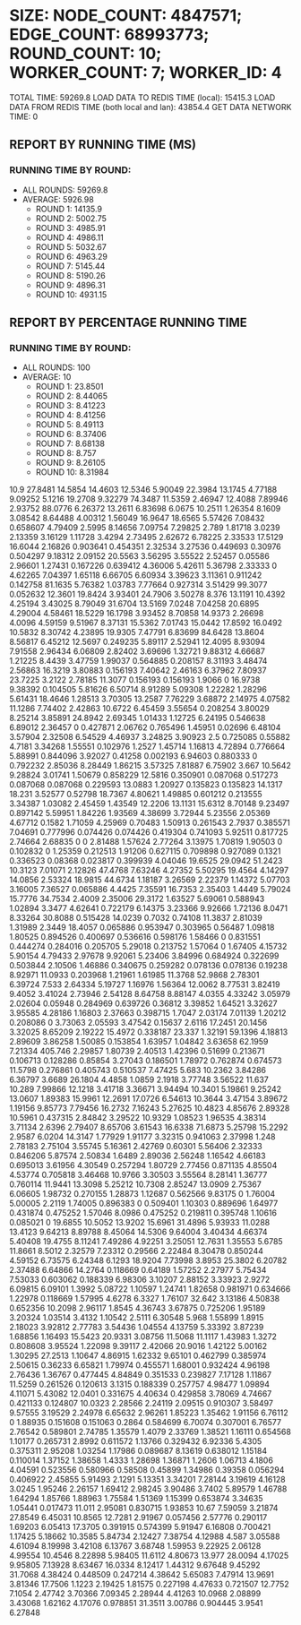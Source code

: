 
# SIZE: NODE_COUNT: 4847571; EDGE_COUNT: 68993773; ROUND_COUNT: 10; WORKER_COUNT: 7; WORKER_ID: 4
 TOTAL TIME: 59269.8
 LOAD DATA TO REDIS TIME (local): 15415.3
 LOAD DATA FROM REDIS TIME (both local and lan): 43854.4
 GET DATA NETWORK TIME: 0

## REPORT BY RUNNING TIME (MS)

 ### RUNNING TIME BY ROUND:

  + ALL ROUNDS: 59269.8
  + AVERAGE: 5926.98
     + ROUND 1: 14135.9
     + ROUND 2: 5002.75
     + ROUND 3: 4985.91
     + ROUND 4: 4986.11
     + ROUND 5: 5032.67
     + ROUND 6: 4963.29
     + ROUND 7: 5145.44
     + ROUND 8: 5190.26
     + ROUND 9: 4896.31
     + ROUND 10: 4931.15

## REPORT BY PERCENTAGE RUNNING TIME

 ### RUNNING TIME BY ROUND:

  + ALL ROUNDS: 100
  + AVERAGE: 10
     + ROUND 1: 23.8501
     + ROUND 2: 8.44065
     + ROUND 3: 8.41223
     + ROUND 4: 8.41256
     + ROUND 5: 8.49113
     + ROUND 6: 8.37406
     + ROUND 7: 8.68138
     + ROUND 8: 8.757
     + ROUND 9: 8.26105
     + ROUND 10: 8.31984

10.9 27.8481 14.5854 14.4603 12.5346 5.90049 22.3984 13.1745 4.77188 9.09252 5.1216 19.2708 9.32279 74.3487 11.5359 2.46947 12.4088 7.89946 2.93752 88.0776 6.26372 13.2611 6.83698 6.0675 10.2511 1.26354 8.1609 3.08542 8.64488 4.00312 1.56049 16.9647 18.6565 5.57426 7.08432 0.658607 4.79409 2.5995 8.14656 7.09754 7.29825 2.789 1.81718 3.0239 2.13359 3.16129 1.11728 3.4294 2.73495 2.62672 6.78225 2.33533 17.5129 16.6044 2.16826 0.903641 0.454351 2.32534 3.27536 0.449693 0.30976 0.504297 9.18312 2.09152 20.5563 3.56295 3.55522 2.52457 0.05586 2.96601 1.27431 0.167226 0.639412 4.36006 5.42611 5.36798 2.33333 0 4.62265 7.04397 1.65118 6.66705 6.60934 3.39623 3.11361 0.911242 0.142758 81.1635 5.76382 1.03783 7.77664 0.927314 3.51429 99.3077 0.052632 12.3601 19.8424 3.93401 24.7906 3.50278 8.376 13.1191 10.4392 4.25194 3.43025 8.79049 31.6704 13.5169 7.0248 7.04258 20.6895 4.29004 4.58461 18.5229 16.1798 3.93452 8.70858 14.9373 2.26698 4.0096 4.59159 9.51967 8.37131 15.5362 7.01743 15.0442 17.8592 16.0492 10.5832 8.30742 4.23895 19.9305 7.47791 6.83699 84.6428 13.8604 8.56817 6.45212 12.5697 0.249235 5.89117 2.52941 12.4095 8.93094 7.91558 2.96434 6.06809 2.82402 3.69696 1.32721 9.88312 4.66687 1.21225 8.4439 3.47759 1.99037 0.564885 0.208157 8.31193 3.48474 2.56863 16.3219 3.80883 0.156193 7.40642 2.46163 6.37962 7.80937 23.7225 3.2122 2.78185 11.3077 0.156193 0.156193 1.9066 0 16.9738 9.38392 0.104505 5.81626 6.50714 8.91289 5.09308 1.22282 1.28296 5.61431 18.4646 1.28513 3.70305 13.2587 7.76229 3.68872 2.14975 4.07582 11.1286 7.74402 2.42863 10.6722 6.45459 3.55654 0.208254 3.80029 8.25214 3.85891 24.8942 2.69345 1.01433 1.12725 6.24195 0.546638 6.89012 2.36457 0 0.427871 2.06762 0.765496 1.45951 0.02696 6.48104 3.57904 2.32508 6.54529 4.46937 3.24825 3.90923 2.5 0.725085 0.55882 4.7181 3.34268 1.55551 0.102976 1.2527 1.45714 1.16813 4.72894 0.776664 5.88991 0.844096 3.92027 0.41258 0.002193 6.94603 0.880333 0 0.792232 2.85036 8.28449 1.86215 3.57325 7.81887 6.75902 3.667 10.5642 9.28824 3.01741 1.50679 0.858229 12.5816 0.350901 0.087068 0.517273 0.087068 0.087068 0.229593 13.0883 1.20927 0.135823 0.135823 14.1317 18.231 3.52577 0.52798 18.7367 4.80621 1.49885 0.601212 0.213555 3.34387 1.03082 2.45459 1.43549 12.2206 13.1131 15.6312 8.70148 9.23497 0.897142 5.59951 1.84226 1.93569 4.38699 3.72944 5.23556 2.05369 4.67712 0.1582 1.71059 4.25969 0.70483 1.50913 0.261543 2.7937 0.385571 7.04691 0.777996 0.074426 0.074426 0.419304 0.741093 5.92511 0.817725 2.74664 2.68835 0 0 2.81488 1.57624 2.77264 3.13975 1.70819 1.90503 0 0.102832 0 1.25359 0.212513 1.91206 0.627115 0.709898 0.927089 0.1321 0.336523 0.08368 0.023817 0.399939 4.04046 19.6525 29.0942 51.2423 10.3123 7.01071 2.12826 47.4768 7.63246 4.27352 5.50295 19.4564 4.14297 14.0856 2.53324 18.9815 44.6734 1.18187 3.26569 2.22379 1.14372 5.07703 3.16005 7.36527 0.065886 4.4425 7.35591 16.7353 2.35403 1.4449 5.79024 15.7776 34.7534 2.4009 2.35006 29.3172 1.63527 5.69061 0.588943 1.02894 3.3477 4.62641 0.722179 6.14375 3.23366 9.92666 1.72136 8.0471 8.33264 30.8088 0.515428 14.0239 0.7032 0.74108 11.3837 2.81039 1.31989 2.3449 18.4057 0.065886 0.953947 0.303965 0.56487 1.09818 1.80525 0.894526 0.400697 0.536616 0.598176 1.58466 0 0.831551 0.444274 0.284016 0.205705 5.29018 0.213752 1.57064 0 1.67405 4.15732 5.90154 4.79433 2.97678 9.92061 5.23406 3.84996 0.684924 0.322699 0.503844 2.10506 1.46886 0.340675 0.259282 0.078136 0.078136 0.19238 8.92971 11.0933 0.203968 1.21961 1.61985 11.3768 52.9868 2.78301 6.39724 7.533 2.64334 5.19727 1.16976 1.56364 12.0062 8.77531 3.82419 9.4052 3.41024 2.73946 2.54128 8.64758 8.88147 4.0355 4.33242 3.05979 2.02604 0.05948 0.284969 0.639726 0.36812 3.39852 1.64521 3.32627 3.95585 4.28186 1.16803 2.37663 0.398715 1.7047 2.03174 7.01139 1.20212 0.208086 0 3.73063 2.05593 3.47542 0.15637 2.6116 17.2451 20.1456 3.32025 8.65209 2.19222 15.4972 0.338187 23.337 1.32191 59.1396 4.18813 2.89609 3.86258 1.50085 0.153854 1.63957 1.04842 3.63658 62.1959 7.21334 405.746 2.29857 1.80739 2.40513 1.42396 0.51699 0.213671 0.106713 0.128286 0.85854 3.27043 0.186501 1.78972 0.762874 0.674573 11.5798 0.276861 0.405743 0.510537 7.47425 5.683 10.2362 3.84286 6.36797 3.6689 26.1804 4.4858 1.0859 2.1918 3.77748 3.56522 11.637 10.289 7.99866 12.1218 3.41718 3.36671 3.94494 10.3401 5.19861 9.25242 13.0607 1.89383 15.9961 12.2691 17.0726 6.54613 10.3644 3.47154 3.89672 1.19156 9.85773 7.79456 16.2732 7.16243 5.27625 10.4823 4.85676 2.89328 10.5961 0.437315 2.84842 3.29522 10.9329 1.08523 1.96535 4.38314 3.71134 2.6396 2.79407 8.65706 3.61543 16.6338 71.6873 5.25798 15.2292 2.9587 6.0204 14.3147 1.77929 1.91177 3.32315 0.941063 2.37998 1.248 2.78183 2.75104 3.55745 5.16361 2.42769 0.60301 5.56406 2.32333 0.846206 5.87574 2.50834 1.6489 2.89036 2.56248 1.16542 4.66183 0.695013 3.61956 4.30549 0.257294 1.80729 2.77456 0.871135 4.85504 4.53774 0.705818 3.46468 10.9766 3.30503 3.55564 8.28141 1.36777 0.760114 11.9441 13.3098 5.25212 10.7308 2.85247 13.0909 2.75367 6.06605 1.98732 0.270155 1.28873 1.12687 0.562566 9.83175 0 1.76004 5.00005 2.2119 1.74005 0.896383 0 0.509401 1.10303 0.889696 1.64977 0.431874 0.475252 1.57046 8.0986 0.475252 0.219811 0.395748 1.10616 0.085021 0 19.6855 10.5052 13.9202 15.6961 31.4896 5.93933 11.0288 13.4123 9.64213 8.89788 8.45064 14.5306 9.64004 3.40434 4.66374 5.40408 19.4755 8.11241 7.49286 4.92251 3.25051 12.7631 1.35553 5.6785 11.8661 8.5012 2.32579 7.23312 0.29566 2.22484 8.30478 0.850244 4.59152 6.73575 6.24348 6.1293 18.9204 7.73998 3.8953 25.3802 6.20782 2.37488 6.64866 14.2764 0.118669 0.64189 1.57252 2.27977 5.75434 7.53033 0.603062 0.188339 6.98306 3.10207 2.88152 3.33923 2.9272 6.09815 6.09101 1.3992 5.08722 1.10597 1.24741 1.82658 0.981971 0.634666 1.22978 0.118669 1.57995 4.6278 6.3327 1.76107 32.642 3.13186 4.50838 0.652356 10.2098 2.96117 1.8545 4.36743 3.67875 0.725206 1.95189 3.20324 1.03514 3.4132 1.10542 2.5111 6.30548 5.968 1.55899 1.8915 2.18023 3.92812 2.77783 3.54436 1.04554 4.13759 5.33392 3.87239 1.68856 1.16493 15.5423 20.9331 3.08756 11.5068 11.1117 1.43983 1.3272 0.808608 3.95524 1.22098 9.39117 2.42066 20.9016 1.42122 5.00162 1.30295 27.2513 1.10647 4.86915 1.62332 9.65101 0.462799 0.385974 2.50615 0.36233 6.65821 1.79974 0.455571 1.68001 0.932424 4.96198 2.76436 1.36767 0.477445 4.84849 0.351533 0.239827 7.17128 1.11867 11.5259 0.261526 0.120613 3.1315 0.188339 0.257757 4.98477 1.09894 4.11071 5.43082 12.0401 0.331675 4.40634 0.429858 3.78069 4.74667 0.421133 0.124807 10.0323 2.28566 2.24119 2.09515 0.910307 3.58497 9.57555 3.19529 2.24978 6.65632 2.96261 1.85223 1.35462 1.91156 6.76112 0 1.88935 0.151608 0.151063 0.2864 0.584699 6.70074 0.307001 6.76577 2.76542 0.589801 2.74785 1.35579 1.4079 2.33769 1.38521 1.16111 0.654568 1.10177 0.265731 2.8992 0.611572 1.13766 0.329432 6.92336 5.4305 0.375311 2.95208 1.03254 1.17986 0.089687 8.13619 0.638012 1.15184 0.110014 1.37152 1.38658 1.4333 1.28698 1.36871 1.2606 1.06713 4.1806 4.04591 0.523556 0.580966 0.58508 0.45899 1.34986 0.39358 0.056294 0.406922 2.45855 5.91493 2.1291 5.13351 3.34201 7.28144 3.19619 4.16128 3.0245 1.95246 2.26157 1.69412 2.98245 3.90486 3.7402 5.89579 1.46788 1.64294 1.85766 1.88963 1.75584 1.51369 1.15399 0.653874 3.34635 1.05441 0.017473 11.011 2.95081 0.830715 1.93853 10.67 7.59059 3.21874 27.8549 6.45031 10.8565 12.7281 2.91967 0.057456 2.57776 0.290117 1.69203 6.05413 17.3705 0.391915 0.574399 5.91947 6.16808 0.700421 1.17425 5.18662 10.3585 5.84734 2.12427 7.38754 4.12988 4.587 3.05588 4.61094 8.19998 3.42108 6.13767 3.68748 1.59953 9.22925 2.06128 4.99554 10.4546 8.22898 5.98405 11.6112 4.80673 13.977 28.0094 4.17025 9.95805 7.13928 8.63467 16.0334 8.12417 1.44312 9.67648 9.45292 31.7068 4.38424 0.448509 0.247214 4.38642 5.65083 7.47914 13.9691 3.81346 17.7506 1.1223 2.19425 1.81575 0.227198 4.47633 0.721507 12.7752 7.1054 2.47742 3.70366 7.09345 2.28944 4.41263 10.0968 2.08899 3.43068 1.62162 4.17076 0.978851 31.3511 3.00786 0.904445 3.9541 6.27848 
